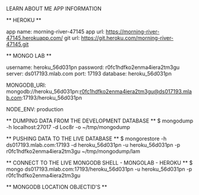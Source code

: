 LEARN ABOUT ME APP INFORMATION

** HEROKU **

app name:   morning-river-47145
app url:    https://morning-river-47145.herokuapp.com/
git url:    https://git.heroku.com/morning-river-47145.git

** MONGO LAB **

username:   heroku_56d031pn
password:   r0fc1hdfko2enma4iera2tm3gu
server:     ds017193.mlab.com
port:       17193
database:   heroku_56d031pn

MONGODB_URI:  mongodb://heroku_56d031pn:r0fc1hdfko2enma4iera2tm3gu@ds017193.mlab.com:17193/heroku_56d031pn

NODE_ENV: production

** DUMPING DATA FROM THE DEVELOPMENT DATABASE **
$ mongodump -h localhost:27017 -d Loc8r -o ~/tmp/mongodump

** PUSHING DATA TO THE LIVE DATABASE **
$ mongorestore -h ds017193.mlab.com:17193 -d heroku_56d031pn -u heroku_56d031pn -p r0fc1hdfko2enma4iera2tm3gu ~/tmp/mongodump/lam

** CONNECT TO THE LIVE MONGODB SHELL - MONGOLAB - HEROKU **
$ mongo ds017193.mlab.com:17193/heroku_56d031pn -u heroku_56d031pn -p r0fc1hdfko2enma4iera2tm3gu



** MONGODB LOCATION OBJECTID'S **
